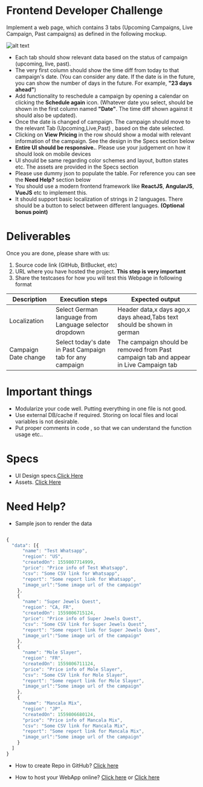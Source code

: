 # Frontend Developer Challenge 

Implement a web page, which contains 3 tabs (Upcoming Campaigns, Live Campaign, Past campaigns) as defined in
the following mockup.

![alt text](http://cdn3.bluestacks.com/Interviews/Front-end/Dashboard%402x.png "Mockup")

* Each tab should show relevant data based on the status of campaign (upcoming, live, past).
* The very first column should show the time diff from today to that campaign's date. (You can consider
any date. If the date is in the future, you can show the number of days in the future. For example, **"23
days ahead"**)
* Add functionality to reschedule a campaign by opening a calendar on clicking the **Schedule again** icon. (Whatever date you select, should be shown in the first column named **"Date"**. The time diff shown against it should also be updated).
* Once the date is changed of campaign. The campaign should move to the relevant Tab (Upcoming,Live,Past) , based on the date selected.
* Clicking on **View Pricing**  in the row should show a modal with relevant information of the campaign. See the design in the Specs section below 
* **Entire UI should be responsive.**. Please use your judgement on how it should look on mobile devices
* UI should be same regarding color schemes and layout, button states etc. The assets are provided in the Specs section
* Please use dummy json to populate the table. For reference you can see the **Need Help?** section below
* You should use a modern frontend framework like **ReactJS**, **AngularJS**, **VueJS** etc to
implement this.
* It should support basic localization of strings in 2 languages. There should be a button to select between different languages. **(Optional bonus point)**

# Deliverables

Once you are done, please share with us:
1. Source code link (GitHub, BitBucket, etc)
2. URL where you have hosted the project. **This step is very important** 
3. Share the testcases for how you will test this Webpage in following format

|Description | Execution steps | Expected output|
|--- | --- | ---|
|Localization |Select German language from Language selector dropdown | Header data,x days ago,x days ahead,Tabs text should be shown in german|
|Campaign Date change | Select today's date in Past Campaign tab for any campaign | The campaign should be removed from Past campaign tab and appear in Live Campaign tab| 

# Important things

* Modularize your code well. Putting everything in one file is not good.
* Use external DB/cache if required. Storing on local files and local variables is not desirable.
* Put proper comments in code , so that we can understand the function usage etc..

# Specs

* UI Design specs.[Click Here](https://invis.io/26UEIETGDRT)
* Assets. [Click Here](http://cdn3.bluestacks.com/Interviews/Front-end/Front-End.zip) 

# Need Help?

* Sample json to render the data

```javascript

{
  "data": [{
      "name": "Test Whatsapp",
      "region": "US",
      "createdOn": 1559807714999,
      "price": "Price info of Test Whatsapp",
      "csv": "Some CSV link for Whatsapp",
      "report": "Some report link for Whatsapp",
      "image_url":"Some image url of the campaign" 
    },
    {
      "name": "Super Jewels Quest",
      "region": "CA, FR",
      "createdOn": 1559806715124,
      "price": "Price info of Super Jewels Quest",
      "csv": "Some CSV link for Super Jewels Quest",
      "report": "Some report link for Super Jewels Ques",
      "image_url":"Some image url of the campaign"
    },
    {
      "name": "Mole Slayer",
      "region": "FR",
      "createdOn": 1559806711124,
      "price": "Price info of Mole Slayer",
      "csv": "Some CSV link for Mole Slayer",
      "report": "Some report link for Mole Slayer",
      "image_url":"Some image url of the campaign"
    },
    {
      "name": "Mancala Mix",
      "region": "JP",
      "createdOn": 1559806680124,
      "price": "Price info of Mancala Mix",
      "csv": "Some CSV link for Mancala Mix",
      "report": "Some report link for Mancala Mix",
      "image_url":"Some image url of the campaign"
    }
  ]
}
```
* How to create Repo in GitHub? [Click here](https://guides.github.com/activities/hello-world/) 

* How to host your WebApp online? [Click here](https://gist.github.com/TylerFisher/6127328) or [Click here](https://pages.github.com/)
